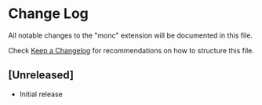 # Change Log

All notable changes to the "monc" extension will be documented in this file.

Check [Keep a Changelog](http://keepachangelog.com/) for recommendations on how to structure this file.

## [Unreleased]

- Initial release


